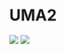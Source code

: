 
# UMA2
![][uma2-grant.puml]
![][uma2-example-01]
<!-- ![](plantuml/demo.puml) -->

<!-- Image Links -->

[www.plantuml.com]: http://www.plantuml.com/plantuml/proxy?src=
[plantuml.nghinhut.dev]: https://plantuml.nghinhut.dev/proxy?src=


[demo.puml]: https://plantuml.nghinhut.dev/proxy?src=https://gitlab.com/nghinhut/docs/raw/master/plantuml/demo.puml
[uma2-grant.puml]: https://plantuml.nghinhut.dev/proxy?src=https://gitlab.com/nghinhut/docs/raw/master/plantuml/uma2-grant.puml&fmt=svg
[uma2-example-01]: https://plantuml.nghinhut.dev/proxy?src=https://gitlab.com/nghinhut/docs/raw/master/plantuml/photos.apps.puml&fmt=svg
